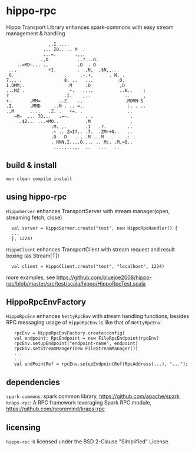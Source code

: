 # hippo-rpc

Hippo Transport Library enhances spark-commons with easy stream management & handling


                    ,.I ....
                  ... ZO.. .. M  .
                  ...=.       .,,.
                 .,D           ..?...O.
        ..=MD~,.. .,           .O  . O
     ..,            +I.        . .,N,  ,$N,,...
     O.                   ..    .~.+.      . N, .
    7.,, .                8. ..   ...         ,O.
    I.DMM,.                .M     .O           ,D
    ...MZ .                 ~.   ....          ..N..    :
    ?                     .I.    ,..             ..     ,
    +.       ,MM=       ..Z.   .,.               .MDMN~$
    .I.      .MMD     ..M . .. =..                :. . ..
    .,M      ....   .Z. .   +=. .                 ..
       ~M~  ... 7D...   .=~.      . .              .
        ..$Z... ...+MO..          .M               .
                     .M. ,.       .I   .?.        ..
                     .~ .. Z=I7.. .7.  .ZM~+N..   ..
                     .O   D   . , .M ...M   . .  .: .
                     . NNN.I....O.... .. M:. .M,=8..
                      ....,...,.  ..   ...   ..

## build & install

```
mvn clean compile install
```

## using hippo-rpc

 `HippoServer` enhances TransportServer with stream manager(open, streaming fetch, close)
 ```
   val server = HippoServer.create("test", new HippoRpcHandler() {
   ...
   }, 1224)

 ```
 `HippoClient` enhances TransportClient with stream request and result boxing (as Stream[T])
 ```
   val client = HippoClient.create("test", "localhost", 1224)
 ```

more examples, see <https://github.com/bluejoe2008/hippo-rpc/blob/master/src/test/scala/hippo/HippoRpcTest.scala>

## HippoRpcEnvFactory

`HippoRpcEnv` enhances `NettyRpcEnv` with stream handling functions, besides RPC messaging
 usage of `HippoRpcEnv` is like that of `NettyRpcEnv`:

```
   rpcEnv = HippoRpcEnvFactory.create(config)
   val endpoint: RpcEndpoint = new FileRpcEndpoint(rpcEnv)
   rpcEnv.setupEndpoint("endpoint-name", endpoint)
   rpcEnv.setStreamManger(new FileStreamManager())
   ...
   ...
   val endPointRef = rpcEnv.setupEndpointRef(RpcAddress(...), "...");
```

## dependencies

`spark-commons`: spark common library, https://github.com/apache/spark
`kraps-rpc`: A RPC framework leveraging Spark RPC module, https://github.com/neoremind/kraps-rpc

## licensing

`hippo-rpc` is licensed under the BSD 2-Clause "Simplified" License.

